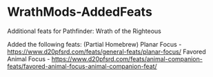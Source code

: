 # WrathMods-AddedFeats
Additional feats for Pathfinder: Wrath of the Righteous

Added the following feats:
(Partial Homebrew) Planar Focus - https://www.d20pfsrd.com/feats/general-feats/planar-focus/
Favored Animal Focus - https://www.d20pfsrd.com/feats/animal-companion-feats/favored-animal-focus-animal-companion-feat/
